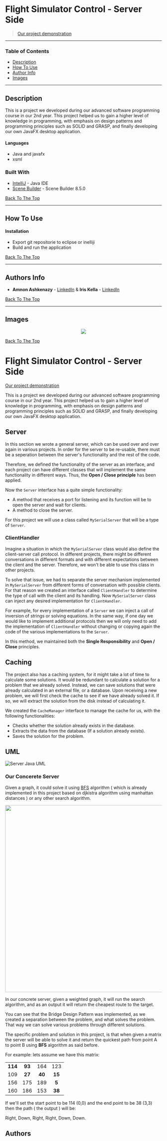 # Flight Simulator Control - Server Side   

> [Our project demonstration](https://www.youtube.com/watch?v=kfpkIxbvJyw)

---

### Table of Contents

- [Description](#description)
- [How To Use](#How-To-Use)
- [Author Info](#author-info)
- [Images](#Images)

---

## Description

This is a project we developed during our advanced software programming course in our 2nd year.
This project helped us to gain a higher level of knowledge in programming, with emphasis on design patterns and programming principles such as SOLID and GRASP, and finally developing our own JavaFX desktop application.

#### Languages

- Java and javafx
- xsml

### Built With

* [IntelliJ](https://www.jetbrains.com/idea/promo/ultimate/?gclid=Cj0KCQjwuJz3BRDTARIsAMg-HxVutxHcwMpa_KlPrw8UA2my1eSfvKwwKSCfuDTuYDe8N9JIMsRCtP8aAnFqEALw_wcB) - Java IDE
* [Scene Builder](https://gluonhq.com/products/scene-builder/)  - Scene Builder 8.5.0


[Back To The Top](#Table-of-Contents)

---

## How To Use

#### Installation

- Export git repositorie to eclipse or inelliji
- Build and run the application

[Back To The Top](#Table-of-Contents)

---

## Authors Info

* **Amnon Ashkenazy** - [LinkedIn](https://www.linkedin.com/in/amnon-ashkenazy-a1590b181/) & **Iris Kella** - [LinkedIn](https://www.linkedin.com/in/iris-kella-341549111/)

[Back To The Top](#Table-of-Contents)

---

## Images
<p align="center"> <img src="SilverAccess.png"> </p>

[Back To The Top](#Table-of-Contents)




# Flight Simulator Control - Server Side  
[Our project demonstration](https://www.youtube.com/watch?v=kfpkIxbvJyw)

This is a project we developed during our advanced software programming course in our 2nd year.
This project helped us to gain a higher level of knowledge in programming, with emphasis on design patterns and programming principles such as SOLID and GRASP, and finally developing our own JavaFX desktop application.

## Server

In this section we wrote a general server, which can be used over and over again in various projects.
In order for the server to be re-usable, there must be a seperation between the server's functionality and the rest of the code. 

Therefore, we defined the functionality of the server as an interface,
and each project can have different classes that will implement the same functionality in different ways.
Thus, the **Open / Close principle** has been applied.

Now the ```Server``` interface has a quite simple functionality:
* A method that receives a port for listening and its function will be to open the server and wait for clients.
* A method to close the server.

For this project we will use a class called ```MySerialServer``` that will be a type of ```Server```.

### ClientHandler

Imagine a situation in which the ```MySerialServer``` class would also define the client-server call protocol.
In different projects, there might be different conversations in different formats and with different expectations between the client and the server.
Therefore, we won't be able to use this class in other projects. 

To solve that issue, we had to separate the server mechanism implemented in ```MySerialServer``` from different forms of conversation with possible clients.
For that reason we created an interface called ```ClientHandler``` to determine the type of call with the client and its handling.
Now ```MySerialServer``` class can inject any desired implementation for ```ClientHandler```.


For example, for every implementation of a ```Server``` we can inject a call of inversion of strings or solving equations.
In the same way, if one day we would like to implement additional protocols then we will only need to add the implementation of ```ClientHandler``` without changing or copying again the code of the various implementations to the ```Server```.

In this method, we maintained both the **Single Responsibility** and **Open / Close** principles.

## Caching

The project also has a caching system,
for it might take a lot of time to calculate some solutions.
It would be redundant to calculate a solution for a problem that we already solved.
Instead, we can save solutions that were already calculated in an external file, or a database.
Upon receiving a new problem, we will first check the cache to see if we have already solved it.
If so, we will extract the solution from the disk instead of calculating it.

 
We created the ```CacheManager``` interface to manage the cache for us, with the following functionalities:
* Checks whether the solution already exists in the database.
* Extracts the data from the database (If a solution already exists).
* Saves the solution for the problem.

## UML
![Server Java UML](UMLs/UML_Server.jpeg)

### Our Concerete Server
Given a graph, it could solve it using [BFS](https://en.wikipedia.org/wiki/Best-first_search) algorithm ( which is already implemented in this project based on djkistra algorithm using manhattan distances ) or any other search algorithm.

<p align="center">
  <img src="UMLs/1_server_bridgepattern_concreteServer.png" width="600">
</p>
In our concrete server, given a weighted graph, it will run the search algorithm, and as an output it will return the cheapest route to the target.

You can see that the Bridge Design Pattern was implemented, as we created a separation between the problem, and what solves the problem. That way we can solve various problems through different solutions.

The specific problem and solution in this project, is that when given a matrix the server will be able to solve it and return the quickest path from point A to point B using **BFS** algorithm as said before.

For example: lets assume we have this matrix:

|  |   |  |  |
| :---: | :---: | :---: | :---: |
| **114** | **93**  | 164 | 123 |
| 109 | **27**  | **40**  | **15**  |
| 156 | 175 | 189 | **5**   |
| 160 | 186 | 153 | **38**  |

If we'll set the start point to be 114 (0,0) and the end point to be 38 (3,3) then the path ( the output ) will be:

Right, Down, Right, Right, Down, Down.




## Authors



